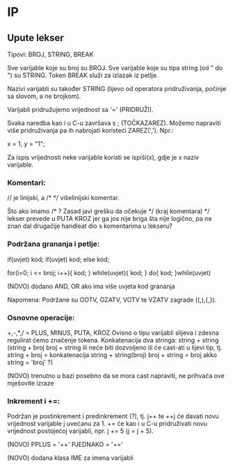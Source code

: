 # IP


## Upute lekser

Tipovi: BROJ, STRING, BREAK

Sve varijable koje su broj su BROJ. Sve varijable koje su tipa string (od " do ") su STRING.
Token BREAK služi za izlazak iz petlje. 

Nazivi varijabli su također STRING (lijevo od operatora pridruživanja, počinje sa slovom, a ne brojkom).

Varijabli pridružujemo vrijednost sa '=' (PRIDRUŽI).

Svaka naredba kao i u C-u završava s ; (TOČKAZAREZ).
Možemo napraviti više pridruživanja pa ih nabrojati koristeći ZAREZ(','). Npr.:

x = 1, y = "1";


Za ispis vrijednosti neke varijable koristi se ispiši(x), gdje je x naziv varijable.


### Komentari:
// je linijski, a /* */ višelinijski komentar. 


Što ako imamo /* ? Zasad javi grešku da očekuje */ (kraj komentara)
*/ lekser prevede u PUTA KROZ jer ga jos nije briga šta nije logično, pa ne znan dal drugačije handleat dio s komentarima u lekseru?


### Podržana grananja i petlje:

if(uvjet) kod;
if(uvjet) kod; else kod;

for(i=0; i <= broj; i++){ kod; }
while(uvjet){ kod; }
do{ kod; }while(uvjet)

(NOVO) dodano AND, OR ako ima više uvjeta kod grananja


Napomena:
Podržane su OOTV, OZATV, VOTV te VZATV zagrade ((,),{,}).

### Osnovne operacije:

+,-,*,/ = PLUS, MINUS, PUTA, KROZ
Ovisno o tipu varijabli slijeva i zdesna regulirat ćemo značenje tokena.
Konkatenacija dva stringa: string + string
(string + broj
broj + string ili neće biti dozvoljeno ili će cast-ati u lijevi tip, tj.
string + broj = konkatenacija string + string(broj)
broj + string = broj akko string = 'broj' ?)

(NOVO) trenutno u bazi posebno da se mora cast napraviti, ne prihvaća ove mješovite izraze 

### Inkrement i +=:

Podržan je postinkrement i predinkrement (?), tj. j++ te ++j će davati novu vrijednost varijable j uvećanu za 1.
+= će kao i u C-u pridruživati novu vrijednost postojećoj varijabli, npr. j += 5 (j = j + 5). 

(NOVO) PPLUS = '++'
       PJEDNAKO = '+='

(NOVO) dodana klasa IME za imena varijabli






